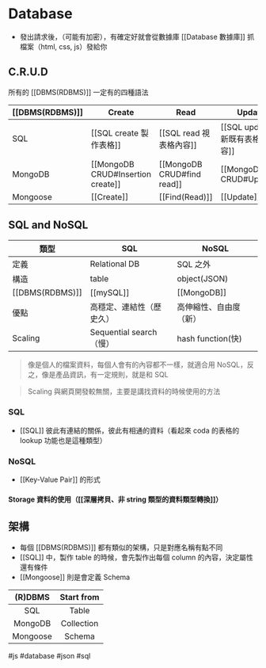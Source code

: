 # Database
- 發出請求後，（可能有加密），有確定好就會從數據庫 [[Database 數據庫]] 抓檔案（html, css, js）發給你

## C.R.U.D
 所有的 [[DBMS(RDBMS)]] 一定有的四種語法
 
|[[DBMS(RDBMS)]]|Create|Read|Update|Delete|
|-|-|-|-|-|
|SQL|[[SQL create 製作表格]]|[[SQL read 視表格內容]]|[[SQL update 更新既有表格內容]]|[[SQL delete 刪除既有表格內容]]|
|MongoDB|[[MongoDB CRUD#Insertion create]]|[[MongoDB CRUD#find read]]|[[MongoDB CRUD#Update]]|[[MongoDB CRUD#Delete]]|
|Mongoose|[[Create]]|[[Find(Read)]]|[[Update]]|[[Delete]]|

## SQL and NoSQL
|類型|SQL|NoSQL|
|-|-|-|
|定義|Relational DB|SQL 之外|
|構造|table|object(JSON)|
|[[DBMS(RDBMS)]]|[[mySQL]]|[[MongoDB]]|
|優點|高穩定、連結性（歷史久）|高伸縮性、自由度（新）|
|Scaling|Sequential search（慢）|hash function(快)|

>像是個人的檔案資料，每個人會有的內容都不一樣，就適合用 NoSQL，反之，像是產品資訊，有一定規則，就是和 SQL

> Scaling 與網頁開發較無關，主要是講找資料的時候使用的方法
### SQL
- [[SQL]] 彼此有連結的關係，彼此有相通的資料（看起來 coda 的表格的 lookup 功能也是這種類型）

### NoSQL

- [[Key-Value Pair]] 的形式

#### Storage 資料的使用（[[深層拷貝、非 string 類型的資料類型轉換]]）



## 架構
- 每個 [[DBMS(RDBMS)]] 都有類似的架構，只是對應名稱有點不同
- [[SQL]] 中，製作 table 的時候，會先製作出每個 column 的內容，決定屬性還有條件
- [[Mongoose]] 則是會定義 Schema


|  (R)DBMS | Start from |
|:--------:|:----------:|
| SQL      | Table      |
| MongoDB  | Collection |
| Mongoose | Schema     |





#js #database #json #sql 